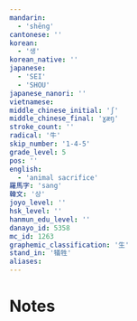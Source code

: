 ```yaml
---
mandarin:
  - 'shēng'
cantonese: ''
korean:
  - '생'
korean_native: ''
japanese:
  - 'SEI'
  - 'SHOU'
japanese_nanori: ''
vietnamese:
middle_chinese_initial: 'ʃ'
middle_chinese_final: 'ɣæŋ'
stroke_count: ''
radical: '牛'
skip_number: '1-4-5'
grade_level: 5
pos: ''
english:
  - 'animal sacrifice'
羅馬字: 'sang'
韓文: '상'
joyo_level: ''
hsk_level: ''
hanmun_edu_level: ''
danayo_id: 5358
mc_id: 1263
graphemic_classification: '生'
stand_in: '犠牲'
aliases:
---
```


# Notes
